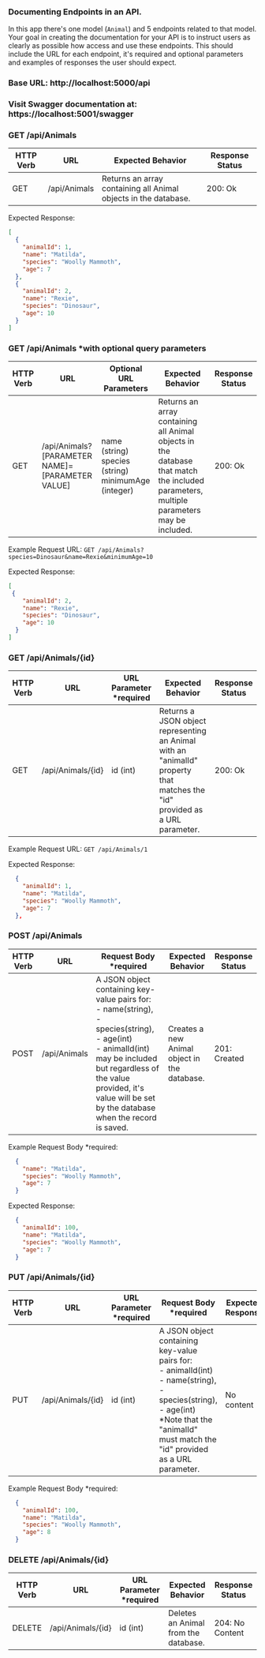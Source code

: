 ### Documenting Endpoints in an API.
In this app there's one model (`Animal`) and 5 endpoints related to that model. Your goal in creating the documentation for your API is to instruct users as clearly as possible how access and use these endpoints. This should include the URL for each endpoint, it's required and optional parameters and examples of responses the user should expect.

### Base URL: http://localhost:5000/api
### Visit Swagger documentation at: https://localhost:5001/swagger

### GET /api/Animals
<table>
    <thead>
      <tr>
        <th>HTTP Verb</th>
        <th>URL</th>
        <th>Expected Behavior</th>
        <th>Response Status</th>
      </tr>
    </thead>
      <tr>
        <td>GET</td>
        <td>/api/Animals</td>
        <td>Returns an array containing all Animal objects in the database.</td>
        <td>200: Ok</td>
      </tr>
</table>

Expected Response:
```json
[
  {
    "animalId": 1,
    "name": "Matilda",
    "species": "Woolly Mammoth",
    "age": 7
  },
  {
    "animalId": 2,
    "name": "Rexie",
    "species": "Dinosaur",
    "age": 10
  }
]
```

### GET /api/Animals *with optional query parameters
<table>
    <thead>
      <tr>
        <th>HTTP Verb</th>
        <th>URL</th>
        <th>Optional URL Parameters</th>
        <th>Expected Behavior</th>
        <th>Response Status</th>
      </tr>
    </thead>
      <tr>
        <td>GET</td>
        <td>/api/Animals?[PARAMETER NAME]=[PARAMETER VALUE]</td>
        <td>name (string) <br> species (string) <br> minimumAge (integer)</td>
        <td>Returns an array containing all Animal objects in the database that match the included parameters, multiple parameters may be included.</td>
        <td>200: Ok</td>
      </tr>
</table>

Example Request URL: `GET /api/Animals?species=Dinosaur&name=Rexie&minimumAge=10`

Expected Response:

```json
[
 {
    "animalId": 2,
    "name": "Rexie",
    "species": "Dinosaur",
    "age": 10
  }
]
```

### GET /api/Animals/{id}
<table>
    <thead>
      <tr>
        <th>HTTP Verb</th>
        <th>URL</th>
        <th>URL Parameter *required</th>
        <th>Expected Behavior</th>
        <th>Response Status</th>
      </tr>
    </thead>
      <tr>
        <td>GET</td>
        <td>/api/Animals/{id}</td>
        <td>id (int)</td>
        <td>Returns a JSON object representing an Animal with an "animalId" property that matches the "id" provided as a URL parameter.</td>
        <td>200: Ok</td>
      </tr>
</table>

Example Request URL: `GET /api/Animals/1`

Expected Response: 

```json
  {
    "animalId": 1,
    "name": "Matilda",
    "species": "Woolly Mammoth",
    "age": 7
  },
```

### POST /api/Animals
<table>
    <thead>
      <tr>
        <th>HTTP Verb</th>
        <th>URL</th>
        <th>Request Body *required</th>
        <th>Expected Behavior</th>
        <th>Response Status</th>
      </tr>
    </thead>
      <tr>
        <td>POST</td>
        <td>/api/Animals</td>
        <td>A JSON object containing key-value pairs for: <br> - name(string), <br> - species(string), <br> - age(int) <br> - animalId(int) may be included but regardless of the value provided, it's value will be set by the database when the record is saved.</td>
        <td>Creates a new Animal object in the database.</td>
        <td>201: Created</td>
      </tr>
</table>

Example Request Body *required:

```json
  {
    "name": "Matilda",
    "species": "Woolly Mammoth",
    "age": 7
  }
```

Expected Response:

```json
  {
    "animalId": 100,
    "name": "Matilda",
    "species": "Woolly Mammoth",
    "age": 7
  }
```

### PUT /api/Animals/{id}
<table>
    <thead>
      <tr>
        <th>HTTP Verb</th>
        <th>URL</th>
        <th>URL Parameter *required</th>
        <th>Request Body *required</th>
        <th>Expected Response</th>
        <th>Response Status</th>
      </tr>
    </thead>
      <tr>
        <td>PUT</td>
        <td>/api/Animals/{id}</td>
        <td>id (int)</td>
        <td>A JSON object containing key-value pairs for: <br> - animalId(int) <br> - name(string), <br> - species(string), <br> - age(int) <br> *Note that the "animalId" must match the "id" provided as a URL parameter.</td>
        <td>No content</td>
        <td>204: No Content</td>
      </tr>
</table>

Example Request Body *required:

```json
  {
    "animalId": 100,
    "name": "Matilda",
    "species": "Woolly Mammoth",
    "age": 8
  }
```

### DELETE /api/Animals/{id}
<table>
    <thead>
      <tr>
        <th>HTTP Verb</th>
        <th>URL</th>
        <th>URL Parameter *required</th>
        <th>Expected Behavior</th>
        <th>Response Status</th>
      </tr>
    </thead>
      <tr>
        <td>DELETE</td>
        <td>/api/Animals/{id}</td>
        <td>id (int)</td>
        <td>Deletes an Animal from the database.</td>
        <td>204: No Content</td>
      </tr>
</table>
